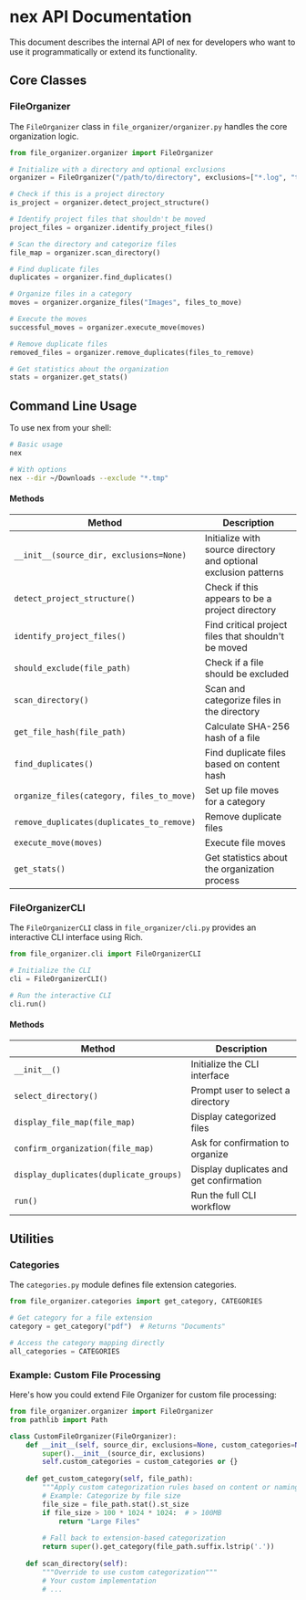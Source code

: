 # nex API Documentation

This document describes the internal API of nex for developers who want to use it programmatically or extend its functionality.

## Core Classes

### FileOrganizer

The `FileOrganizer` class in `file_organizer/organizer.py` handles the core organization logic.

```python
from file_organizer.organizer import FileOrganizer

# Initialize with a directory and optional exclusions
organizer = FileOrganizer("/path/to/directory", exclusions=["*.log", "temp/*"])

# Check if this is a project directory
is_project = organizer.detect_project_structure()

# Identify project files that shouldn't be moved
project_files = organizer.identify_project_files()

# Scan the directory and categorize files
file_map = organizer.scan_directory()

# Find duplicate files
duplicates = organizer.find_duplicates()

# Organize files in a category
moves = organizer.organize_files("Images", files_to_move)

# Execute the moves
successful_moves = organizer.execute_move(moves)

# Remove duplicate files
removed_files = organizer.remove_duplicates(files_to_remove)

# Get statistics about the organization
stats = organizer.get_stats()
```

## Command Line Usage

To use nex from your shell:

```bash
# Basic usage
nex

# With options
nex --dir ~/Downloads --exclude "*.tmp"
```

#### Methods

| Method | Description |
|--------|-------------|
| `__init__(source_dir, exclusions=None)` | Initialize with source directory and optional exclusion patterns |
| `detect_project_structure()` | Check if this appears to be a project directory |
| `identify_project_files()` | Find critical project files that shouldn't be moved |
| `should_exclude(file_path)` | Check if a file should be excluded |
| `scan_directory()` | Scan and categorize files in the directory |
| `get_file_hash(file_path)` | Calculate SHA-256 hash of a file |
| `find_duplicates()` | Find duplicate files based on content hash |
| `organize_files(category, files_to_move)` | Set up file moves for a category |
| `remove_duplicates(duplicates_to_remove)` | Remove duplicate files |
| `execute_move(moves)` | Execute file moves |
| `get_stats()` | Get statistics about the organization process |

### FileOrganizerCLI

The `FileOrganizerCLI` class in `file_organizer/cli.py` provides an interactive CLI interface using Rich.

```python
from file_organizer.cli import FileOrganizerCLI

# Initialize the CLI
cli = FileOrganizerCLI()

# Run the interactive CLI
cli.run()
```

#### Methods

| Method | Description |
|--------|-------------|
| `__init__()` | Initialize the CLI interface |
| `select_directory()` | Prompt user to select a directory |
| `display_file_map(file_map)` | Display categorized files |
| `confirm_organization(file_map)` | Ask for confirmation to organize |
| `display_duplicates(duplicate_groups)` | Display duplicates and get confirmation |
| `run()` | Run the full CLI workflow |

## Utilities

### Categories

The `categories.py` module defines file extension categories.

```python
from file_organizer.categories import get_category, CATEGORIES

# Get category for a file extension
category = get_category("pdf")  # Returns "Documents"

# Access the category mapping directly
all_categories = CATEGORIES
```

### Example: Custom File Processing

Here's how you could extend File Organizer for custom file processing:

```python
from file_organizer.organizer import FileOrganizer
from pathlib import Path

class CustomFileOrganizer(FileOrganizer):
    def __init__(self, source_dir, exclusions=None, custom_categories=None):
        super().__init__(source_dir, exclusions)
        self.custom_categories = custom_categories or {}
        
    def get_custom_category(self, file_path):
        """Apply custom categorization rules based on content or naming patterns"""
        # Example: Categorize by file size
        file_size = file_path.stat().st_size
        if file_size > 100 * 1024 * 1024:  # > 100MB
            return "Large Files"
        
        # Fall back to extension-based categorization
        return super().get_category(file_path.suffix.lstrip('.'))
        
    def scan_directory(self):
        """Override to use custom categorization"""
        # Your custom implementation
        # ...
``` 